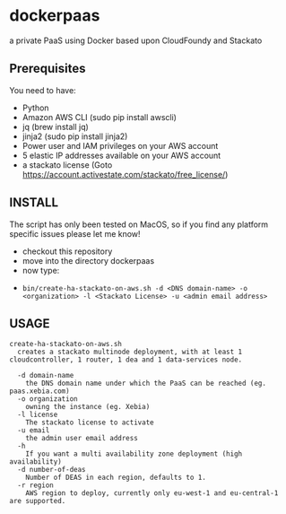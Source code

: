 dockerpaas
==========
a private PaaS using Docker based upon CloudFoundy and Stackato

Prerequisites
--------------
You need to have:
- Python 
- Amazon AWS CLI   (sudo pip install awscli)
- jq               (brew install jq)
- jinja2           (sudo pip install jinja2)
- Power user and IAM privileges on your AWS account
- 5 elastic IP addresses available on your AWS account 
- a stackato license  (Goto https://account.activestate.com/stackato/free_license/)


INSTALL
-------
The script has only been tested on MacOS, so if you find any platform specific issues please let me know!

- checkout this repository 
- move into the directory dockerpaas
- now type:
-     bin/create-ha-stackato-on-aws.sh -d <DNS domain-name> -o <organization> -l <Stackato License> -u <admin email address> 

USAGE
-----
```
create-ha-stackato-on-aws.sh
  creates a stackato multinode deployment, with at least 1 cloudcontroller, 1 router, 1 dea and 1 data-services node.

  -d domain-name 
    the DNS domain name under which the PaaS can be reached (eg. paas.xebia.com)
  -o organization
    owning the instance (eg. Xebia)
  -l license
    The stackato license to activate 
  -u email
    the admin user email address
  -h 
    If you want a multi availability zone deployment (high availability)
  -d number-of-deas
    Number of DEAS in each region, defaults to 1.
  -r region
    AWS region to deploy, currently only eu-west-1 and eu-central-1 are supported.
```
